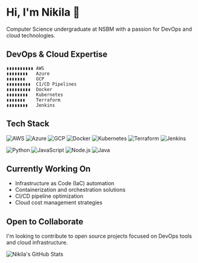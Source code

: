# Hi, I'm Nikila 👋

Computer Science undergraduate at NSBM with a passion for DevOps and cloud technologies.

## DevOps & Cloud Expertise

```
▮▮▮▮▮▮▮▮▮▮ AWS
▮▮▮▮▮▮▮▮   Azure
▮▮▮▮▮▮▮    GCP
▮▮▮▮▮▮▮▮▮  CI/CD Pipelines
▮▮▮▮▮▮▮▮▮  Docker
▮▮▮▮▮▮▮▮   Kubernetes
▮▮▮▮▮▮▮    Terraform
▮▮▮▮▮▮▮▮   Jenkins
```

## Tech Stack

![AWS](https://img.shields.io/badge/-AWS-232F3E?style=flat-square&logo=amazon-aws)
![Azure](https://img.shields.io/badge/-Azure-0089D6?style=flat-square&logo=microsoft-azure)
![GCP](https://img.shields.io/badge/-GCP-4285F4?style=flat-square&logo=google-cloud)
![Docker](https://img.shields.io/badge/-Docker-2496ED?style=flat-square&logo=docker&logoColor=white)
![Kubernetes](https://img.shields.io/badge/-Kubernetes-326CE5?style=flat-square&logo=kubernetes&logoColor=white)
![Terraform](https://img.shields.io/badge/-Terraform-623CE4?style=flat-square&logo=terraform&logoColor=white)
![Jenkins](https://img.shields.io/badge/-Jenkins-D24939?style=flat-square&logo=jenkins&logoColor=white)

![Python](https://img.shields.io/badge/-Python-3776AB?style=flat-square&logo=python&logoColor=white)
![JavaScript](https://img.shields.io/badge/-JavaScript-F7DF1E?style=flat-square&logo=javascript&logoColor=black)
![Node.js](https://img.shields.io/badge/-Node.js-339933?style=flat-square&logo=node.js&logoColor=white)
![Java](https://img.shields.io/badge/-Java-007396?style=flat-square&logo=java&logoColor=white)

## Currently Working On

- Infrastructure as Code (IaC) automation
- Containerization and orchestration solutions
- CI/CD pipeline optimization
- Cloud cost management strategies

## Open to Collaborate

I'm looking to contribute to open source projects focused on DevOps tools and cloud infrastructure.

![Nikila's GitHub Stats](https://github-readme-stats.vercel.app/api?username=Nikila99gimhan&show_icons=true&theme=tokyonight&hide_border=true&count_private=true&hide=issues)
